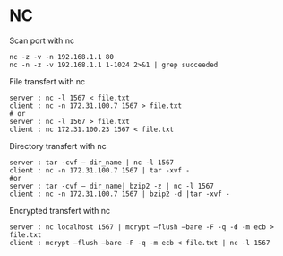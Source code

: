 NC
==

Scan port with nc

    nc -z -v -n 192.168.1.1 80
    nc -n -z -v 192.168.1.1 1-1024 2>&1 | grep succeeded

File transfert with nc

    server : nc -l 1567 < file.txt
    client : nc -n 172.31.100.7 1567 > file.txt
    # or
    server : nc -l 1567 > file.txt
    client : nc 172.31.100.23 1567 < file.txt

Directory transfert with nc

    server : tar -cvf – dir_name | nc -l 1567
    client : nc -n 172.31.100.7 1567 | tar -xvf -
    #or
    server : tar -cvf – dir_name| bzip2 -z | nc -l 1567
    client : nc -n 172.31.100.7 1567 | bzip2 -d |tar -xvf -

Encrypted transfert with nc

    server : nc localhost 1567 | mcrypt –flush –bare -F -q -d -m ecb > file.txt
    client : mcrypt –flush –bare -F -q -m ecb < file.txt | nc -l 1567
